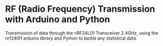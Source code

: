 # RF (Radio Frequency) Transmission with Arduino and Python
Transmission of data through the nRF24L01 Transceiver 2.4GHz, using the nrf24l01 arduino library and Python to tackle any statistical data.
